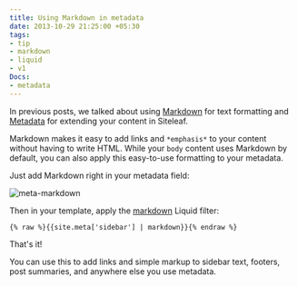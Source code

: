 ```yaml
---
title: Using Markdown in metadata
date: 2013-10-29 21:25:00 +05:30
tags:
- tip
- markdown
- liquid
- v1
Docs:
- metadata
---
```


In previous posts, we talked about using [Markdown](http://www.siteleaf.com/blog/markdown-in-siteleaf/) for text formatting and [Metadata](http://www.siteleaf.com/blog/metadata-in-siteleaf/) for extending your content in Siteleaf.

Markdown makes it easy to add links and `*emphasis*` to your content without having to write HTML. While your `body` content uses Markdown by default, you can also apply this easy-to-use formatting to your metadata.




Just add Markdown right in your metadata field:

![meta-markdown](/uploads/meta-markdown.png) 

Then in your template, apply the [markdown](https://github.com/siteleaf/siteleaf-themes#filters-and-tags) Liquid filter:

```liquid
{% raw %}{{site.meta['sidebar'] | markdown}}{% endraw %}
```

That's it!

You can use this to add links and simple markup to sidebar text, footers, post summaries, and anywhere else you use metadata.
